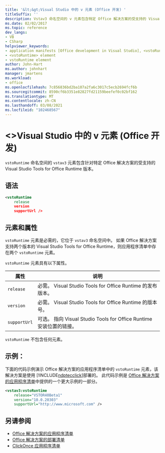 ```yaml
---
title: '&lt;&gt;Visual Studio 中的 v 元素 (Office 开发) '
titleSuffix: ''
description: Vstav3 命名空间的 v 元素包含特定 Office 解决方案的受支持的 Visual Studio Tools for Office 运行时版本。
ms.date: 02/02/2017
ms.topic: reference
dev_langs:
- VB
- CSharp
helpviewer_keywords:
- application manifests [Office development in Visual Studio], <vstoRuntime> element
- <vstoRuntime> element
- vstoRuntime element
author: John-Hart
ms.author: johnhart
manager: jmartens
ms.workload:
- office
ms.openlocfilehash: 7c856836bd2ba107a2fa6c3017c5ecb2694fcf6b
ms.sourcegitcommit: 8590cf6b3351e82827fd21159beefef0c02bf162
ms.translationtype: MT
ms.contentlocale: zh-CN
ms.lasthandoff: 03/08/2021
ms.locfileid: "102468567"
---
```

# <a name="ltvstoruntimegt-element-office-development-in-visual-studio"></a>&lt;&gt;Visual Studio 中的 v 元素 (Office 开发) 
  `vstoRuntime` 命名空间的 `vstav3` 元素包含针对特定 Office 解决方案的受支持的 Visual Studio Tools for Office Runtime 版本。

## <a name="syntax"></a>语法

```xml
<vstoRuntime
    release
    version
    supportUrl />
```

## <a name="elements-and-attributes"></a>元素和属性
 `vstoRuntime` 元素是必需的，它位于 `vstav3` 命名空间中。 如果 Office 解决方案支持两个版本的 Visual Studio Tools for Office Runtime，则应用程序清单中存在两个 `vstoRuntime` 元素。

 `vstoRuntime` 元素具有以下属性。

|属性|说明|
|---------------|-----------------|
|`release`|必需。 Visual Studio Tools for Office Runtime 的发布版本。|
|`version`|必需。 Visual Studio Tools for Office Runtime 的版本号。|
|`supportUrl`|可选。 指向 Visual Studio Tools for Office Runtime 安装位置的链接。|

 `vstoRuntime` 不包含任何元素。

## <a name="example"></a>示例：
 下面的代码示例演示 Office 解决方案的应用程序清单中的 `vstoRuntime` 元素，该解决方案是使用 [!INCLUDE[ndptecclick](../vsto/includes/ndptecclick-md.md)]部署的。 此代码示例是 [Office 解决方案的应用程序清单](../vsto/application-manifests-for-office-solutions.md)中提供的一个更大示例的一部分。

```xml
<vstav3:vstoRuntime
    release="VSTOR40Beta1"
    version="10.0.20303"
    supportUrl="http://www.microsoft.com" />
```

## <a name="see-also"></a>另请参阅

- [Office 解决方案的应用程序清单](../vsto/application-manifests-for-office-solutions.md)
- [Office 解决方案的部署清单](../vsto/deployment-manifests-for-office-solutions.md)
- [ClickOnce 应用程序清单](../deployment/clickonce-application-manifest.md)

